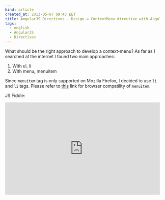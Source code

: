 ```yaml
---
kind: article
created_at: 2013-05-07 09:43 EET
title: AngularJS Directives - Design a ContextMenu directive with AngularJS
tags:
  - english
  - AngularJS
  - Directives
---
```


What should be the right approach to develop a context-menu? As far as I searched at the internet I found two main approaches:

1) With ul, li 
2) With menu, menuitem

Since `menuitem` tag is only supported on Mozilla Firefox, I decided to use `li` and `li` tags. Please refer to [this](https://developer.mozilla.org/en-US/docs/Web/HTML/Element/menuitem) link for browser compatility of `menuitem`.

JS Fiddle:

<iframe width="100%" height="300" src="http://jsfiddle.net/yaprak/5Lk2V/13/embedded/" allowfullscreen="allowfullscreen" frameborder="0"></iframe>


